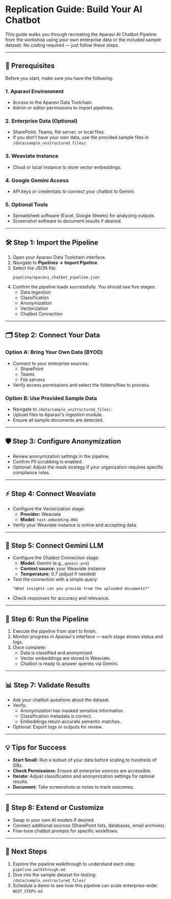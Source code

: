 # Replication Guide: Build Your AI Chatbot

This guide walks you through recreating the Aparavi AI Chatbot Pipeline from the workshop using your own enterprise data or the included sample dataset. No coding required — just follow these steps.

---

## 🔧 Prerequisites

Before you start, make sure you have the following:

### 1. Aparavi Environment
* Access to the Aparavi Data Toolchain.
* Admin or editor permissions to import pipelines.

### 2. Enterprise Data (Optional)
* SharePoint, Teams, file server, or local files.
* If you don't have your own data, use the provided sample files in `/data/sample_unstructured_files/`.

### 3. Weaviate Instance
* Cloud or local instance to store vector embeddings.

### 4. Google Gemini Access
* API keys or credentials to connect your chatbot to Gemini.

### 5. Optional Tools
* Spreadsheet software (Excel, Google Sheets) for analyzing outputs.
* Screenshot software to document results if desired.

---

## 🛠 Step 1: Import the Pipeline

1. Open your Aparavi Data Toolchain interface.
2. Navigate to **Pipelines → Import Pipeline**.
3. Select the JSON file:
   ```
   pipeline/aparavi_chatbot_pipeline.json
   ```
4. Confirm the pipeline loads successfully. You should see five stages:
   * Data Ingestion
   * Classification
   * Anonymization
   * Vectorization
   * Chatbot Connection

---

## 🗂 Step 2: Connect Your Data

### Option A: Bring Your Own Data (BYOD)
* Connect to your enterprise sources:
   * SharePoint
   * Teams
   * File servers
* Verify access permissions and select the folders/files to process.

### Option B: Use Provided Sample Data
* Navigate to `/data/sample_unstructured_files/`.
* Upload files to Aparavi's ingestion module.
* Ensure all sample documents are detected.

---

## 🛡 Step 3: Configure Anonymization

* Review anonymization settings in the pipeline.
* Confirm PII scrubbing is enabled.
* Optional: Adjust the mask strategy if your organization requires specific compliance rules.

---

## ⚡ Step 4: Connect Weaviate

* Configure the Vectorization stage:
   * **Provider:** Weaviate
   * **Model:** `text-embedding-004`
* Verify your Weaviate instance is online and accepting data.

---

## 🤖 Step 5: Connect Gemini LLM

* Configure the Chatbot Connection stage:
   * **Model:** Gemini (e.g., `gemini-pro`)
   * **Context source:** your Weaviate instance
   * **Temperature:** 0.7 (adjust if needed)
* Test the connection with a simple query:
   ```
   "What insights can you provide from the uploaded documents?"
   ```
* Check responses for accuracy and relevance.

---

## 🚀 Step 6: Run the Pipeline

1. Execute the pipeline from start to finish.
2. Monitor progress in Aparavi's interface — each stage shows status and logs.
3. Once complete:
   * Data is classified and anonymized.
   * Vector embeddings are stored in Weaviate.
   * Chatbot is ready to answer queries via Gemini.

---

## 📊 Step 7: Validate Results

* Ask your chatbot questions about the dataset.
* Verify:
   * Anonymization has masked sensitive information.
   * Classification metadata is correct.
   * Embeddings return accurate semantic matches.
* Optional: Export logs or outputs for review.

---

## 💡 Tips for Success

* **Start Small:** Run a subset of your data before scaling to hundreds of GBs.
* **Check Permissions:** Ensure all enterprise sources are accessible.
* **Iterate:** Adjust classification and anonymization settings for optimal results.
* **Document:** Take screenshots or notes to track outcomes.

---

## 📂 Step 8: Extend or Customize

* Swap in your own AI models if desired.
* Connect additional sources (SharePoint lists, databases, email archives).
* Fine-tune chatbot prompts for specific workflows.

---

## 🎯 Next Steps

1. Explore the pipeline walkthrough to understand each step: `pipeline_walkthrough.md`
2. Dive into the sample dataset for testing: `/data/sample_unstructured_files/`
3. Schedule a demo to see how this pipeline can scale enterprise-wide: `NEXT_STEPS.md`

